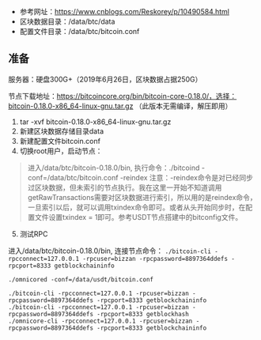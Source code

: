 - 参考网址：https://www.cnblogs.com/Reskorey/p/10490584.html
- 区块数据目录：/data/btc/data
- 配置文件目录：/data/btc/bitcoin.conf

## 准备

服务器：硬盘300G+（2019年6月26日，区块数据占据250G）

节点下载地址：https://bitcoincore.org/bin/bitcoin-core-0.18.0/，选择：bitcoin-0.18.0-x86_64-linux-gnu.tar.gz （此版本无需编译，解压即用）

1. tar -xvf bitcoin-0.18.0-x86_64-linux-gnu.tar.gz
2. 新建区块数据存储目录data
3. 新建配置文件bitcoin.conf
4. 切换root用户，启动节点：
> 进入/data/btc/bitcoin-0.18.0/bin, 执行命令：./bitcoind -conf=/data/btc/bitcoin.conf -reindex 
> 注意：-reindex命令是对已经同步过区块数据，但未索引的节点执行。我在这里一开始不知道调用getRawTransactions需要对区块数据进行索引，所以用的是reindex命令，一旦索引以后，就可以调用txindex命令即可。或者从头开始同步时，在配置文件设置txindex = 1即可。参考USDT节点搭建中的bitconfig文件。


5. 测试RPC

进入/data/btc/bitcoin-0.18.0/bin, 连接节点命令：
`./bitcoin-cli -rpcconnect=127.0.0.1 -rpcuser=bizzan -rpcpassword=8897364ddefs -rpcport=8333 getblockchaininfo`

`./omnicored -conf=/data/usdt/bitcoin.conf`


```
./bitcoin-cli -rpcconnect=127.0.0.1 -rpcuser=bizzan -rpcpassword=8897364ddefs -rpcport=8333 getblockchaininfo
./bitcoin-cli -rpcconnect=127.0.0.1 -rpcuser=bizzan -rpcpassword=8897364ddefs -rpcport=8333 getblockhash
./omnicore-cli -rpcconnect=127.0.0.1 -rpcuser=bizzan -rpcpassword=8897364ddefs -rpcport=8333 getblockchaininfo
```
